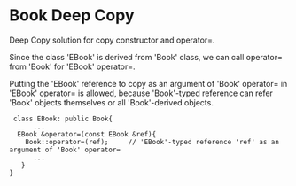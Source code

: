 # Book Deep Copy

Deep Copy solution for copy constructor and operator=.

Since the class 'EBook' is derived from 'Book' class, we can call operator= from 'Book' for 'EBook' operator=.

Putting the 'EBook' reference to copy as an argument of 'Book' operator= in 'EBook' operator= is allowed,
because 'Book'-typed reference can refer 'Book' objects themselves or all 'Book'-derived objects.

     class EBook: public Book{
          ...
      EBook &operator=(const EBook &ref){
        Book::operator=(ref);     // 'EBook'-typed reference 'ref' as an argument of 'Book' operator=
          ...
       }
    }

